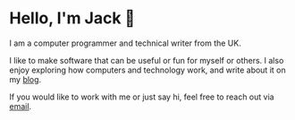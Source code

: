 # Hello, I'm Jack 👋

I am a computer programmer and technical writer from the UK. 

I like to make software that can be useful or fun for myself or others. I also enjoy exploring how computers and technology work, and write about it on my [blog](https://jacksmith.xyz).

If you would like to work with me or just say hi, feel free to reach out via [email](mailto:jacksmithxyz@protonmail.com).
